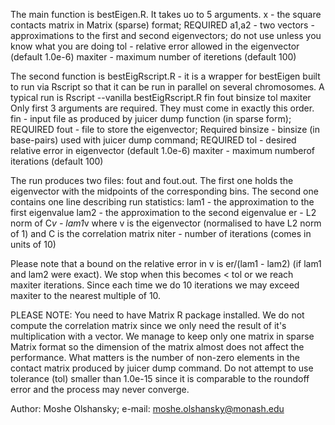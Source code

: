 The main function is bestEigen.R. It takes uo to 5 arguments.
x - the square contacts matrix in Matrix (sparse) format; REQUIRED
a1,a2 - two vectors - approximations to the first and second eigenvectors; do not use unless you know what you are doing
tol - relative error allowed in the eigenvector (default 1.0e-6)
maxiter - maximum number of iteretions (default 100)

The second function is bestEigRscript.R - it is a wrapper for bestEigen built to run via Rscript so that it can be run in parallel on several chromosomes. 
A typical run is
Rscript --vanilla bestEigRscript.R fin fout binsize tol maxiter
Only first 3 arguments are required. They must come in exactly this order.
fin - input file as produced by juicer dump function (in sparse form); REQUIRED
fout - file to store the eigenvector; Required
binsize - binsize (in base-pairs) used with juicer dump command; REQUIRED
tol - desired relative error in eigenvector (default 1.0e-6)
maxiter - maximum numberof iterations (default 100)

The run produces two files: fout and fout.out. The first one holds the eigenvector with the midpoints of the corresponding bins. The second one contains one line describing run statistics: 
lam1 - the approximation to the first eigenvalue
lam2 - the approximation to the second eigenvalue
er - L2 norm of C*v - lam1*v where v is the eigenvector (normalised to have L2 norm of 1) and C is the correlation matrix
niter - number of iterations (comes in units of 10)

Please note that a bound on the relative error in v is er/(lam1 - lam2) (if lam1 and lam2 were exact). We stop when this becomes < tol or we reach maxiter iterations. Since each time we do 10 iterations we may exceed maxiter to the nearest multiple of 10.

PLEASE NOTE:
You need to have Matrix R package installed.
We do not compute the correlation matrix since we only need the result of it's multiplication with a vector. We manage to keep only one matrix in sparse Matrix format so the dimension of the matrix almost does not affect the performance. What matters is the number of non-zero elements in the contact matrix produced by juicer dump command.
Do not attempt to use tolerance (tol) smaller than 1.0e-15 since it is comparable to the roundoff error and the process may never converge.

Author: Moshe Olshansky;  e-mail: moshe.olshansky@monash.edu
 
